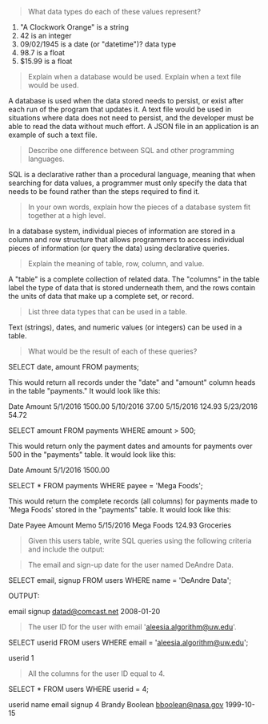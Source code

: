 >What data types do each of these values represent?

1) "A Clockwork Orange" is a string
2) 42 is an integer
3) 09/02/1945 is a date (or "datetime")? data type
4) 98.7 is a float
5) $15.99 is a float

>Explain when a database would be used. Explain when a text file would be used.

A database is used when the data stored needs to persist, or exist after each run of the program that updates it. A text file would be used in situations where data does not need to persist, and the developer must be able to read the data without much effort. A JSON file in an application is an example of such a text file.

>Describe one difference between SQL and other programming languages.

SQL is a declarative rather than a procedural language, meaning that when searching for data values, a programmer must only specify the data that needs to be found rather than the steps required to find it.

>In your own words, explain how the pieces of a database system fit together at a high level.

In a database system, individual pieces of information are stored in a column and row structure that allows programmers to access individual pieces of information (or query the data) using declarative queries.

>Explain the meaning of table, row, column, and value.

A "table" is a complete collection of related data. The "columns" in the table label the type of data that is stored underneath them, and the rows contain the units of data that make up a complete set, or record.

>List three data types that can be used in a table.

Text (strings), dates, and numeric values (or integers) can be used in a table.

>What would be the result of each of these queries?

SELECT date, amount
FROM payments;

This would return all records under the "date" and "amount" column heads in the table "payments." It would look like this:

Date          Amount
5/1/2016     1500.00
5/10/2016      37.00
5/15/2016     124.93
5/23/2016      54.72

SELECT amount
FROM payments
WHERE amount > 500;

This would return only the payment dates and amounts for payments over 500 in the "payments" table. It would look like this:

Date Amount
5/1/2016 1500.00

SELECT *
FROM payments
WHERE payee = 'Mega Foods';

This would return the complete records (all columns) for payments made to 'Mega Foods' stored in the "payments" table. It would look like this:

Date            Payee       Amount        Memo
5/15/2016     Mega Foods    124.93      Groceries

>Given this users table, write SQL queries using the following criteria and include the output:

>The email and sign-up date for the user named DeAndre Data.

SELECT email, signup
FROM users
WHERE name = 'DeAndre Data';

OUTPUT:

email                 signup
datad@comcast.net   2008-01-20

>The user ID for the user with email 'aleesia.algorithm@uw.edu'.

SELECT userid
FROM users
WHERE email = 'aleesia.algorithm@uw.edu';

userid
  1

>All the columns for the user ID equal to 4.

SELECT *
FROM users
WHERE userid = 4;

userid          name               email          signup
   4       Brandy Boolean  bboolean@nasa.gov    1999-10-15
